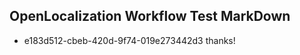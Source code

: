 ## OpenLocalization Workflow Test MarkDown
* e183d512-cbeb-420d-9f74-019e273442d3 thanks!

<!--HONumber=Jul16_HO2-->


